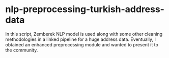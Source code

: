 # nlp-preprocessing-turkish-address-data
In this script, Zemberek NLP model is used along with some other cleaning methodologies in a linked pipeline for a huge address data. Eventually, I obtained an enhanced preprocessing module and wanted to present it to the community.
